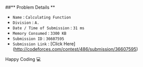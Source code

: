 ##** Problem Details **
 
- `Name`                      : `Calculating Function`
- `Division`                  : `A.`
- `Date / Time of Submission` : `31 ms`
- `Memory Consumed`           : `3300 KB`
- `Submission ID`             : `36607595`
- `Submission Link`           : [Click Here] (http://codeforces.com/contest/486/submission/36607595)

Happy Coding  :computer: